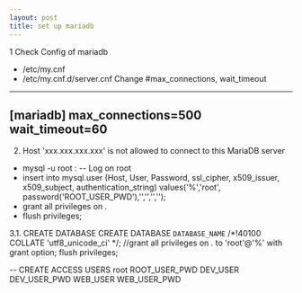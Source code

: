 ```yaml
---
layout: post
title: set up mariadb
---
```


1 Check Config of mariadb 
- /etc/my.cnf
- /etc/my.cnf.d/server.cnf
  Change #max_connections, wait_timeout
---  
  [mariadb]
  max_connections=500
  wait_timeout=60
---

2. Host 'xxx.xxx.xxx.xxx' is not allowed to connect to this MariaDB server
- mysql -u root  :   -- Log on root 
- insert into mysql.user (Host, User, Password, ssl_cipher, x509_issuer, x509_subject, authentication_string) values('%','root', password('ROOT_USER_PWD'),'','','','');
- grant all privileges on *.* 
- flush privileges;

3.1. CREATE DATABASE
CREATE DATABASE `DATABASE_NAME` /*!40100 COLLATE 'utf8_unicode_ci' */;
//grant all privileges on *.* to 'root'@'%' with grant option;
flush privileges;

-- CREATE ACCESS USERS 
root	  	ROOT_USER_PWD
DEV_USER	DEV_USER_PWD
WEB_USER	WEB_USER_PWD



